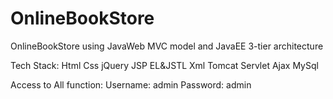 # OnlineBookStore
OnlineBookStore using JavaWeb
MVC model and JavaEE 3-tier architecture

Tech Stack:
Html Css jQuery JSP EL&JSTL Xml Tomcat Servlet Ajax MySql

Access to All function:
Username: admin
Password: admin
